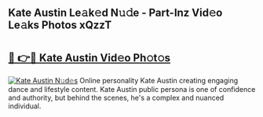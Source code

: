 ## Kate Austin Le𝚊k𝚎d N𝚞𝚍e - Part-Inz Vid𝚎o Le𝚊ks Photos xQzzT

# <h2><a href="http://fbevevc.evod.top/?m=Kate+Austin">🔗 👉🔴 Kate Austin Vid𝚎o Ph𝚘t𝚘s</a></h2>

[![Kate Austin N𝚞d𝚎s](https://i.imgur.com/8V9OHl7.gif)](http://fbevevc.evod.top/?m=Kate+Austin)
Online personality Kate Austin creating engaging dance and lifestyle content. Kate Austin public persona is one of confidence and authority, but behind the scenes, he's a complex and nuanced individual. 
